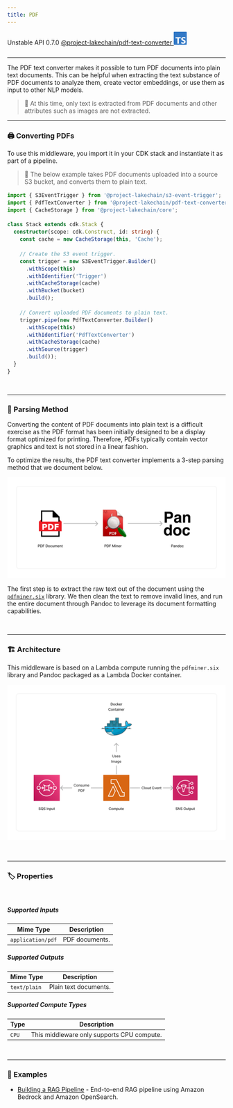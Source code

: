 ```yaml
---
title: PDF
---
```


<span title="Label: Pro" data-view-component="true" class="Label Label--api text-uppercase">
  Unstable API
</span>
<span title="Label: Pro" data-view-component="true" class="Label Label--version text-uppercase">
  0.7.0
</span>
<span title="Label: Pro" data-view-component="true" class="Label Label--package">
  <a target="_blank" href="https://www.npmjs.com/package/@project-lakechain/pdf-text-converter">
    @project-lakechain/pdf-text-converter
  </a>
</span>
<span class="language-icon">
  <svg role="img" viewBox="0 0 24 24" width="30" xmlns="http://www.w3.org/2000/svg" style="fill: #3178C6;"><title>TypeScript</title><path d="M1.125 0C.502 0 0 .502 0 1.125v21.75C0 23.498.502 24 1.125 24h21.75c.623 0 1.125-.502 1.125-1.125V1.125C24 .502 23.498 0 22.875 0zm17.363 9.75c.612 0 1.154.037 1.627.111a6.38 6.38 0 0 1 1.306.34v2.458a3.95 3.95 0 0 0-.643-.361 5.093 5.093 0 0 0-.717-.26 5.453 5.453 0 0 0-1.426-.2c-.3 0-.573.028-.819.086a2.1 2.1 0 0 0-.623.242c-.17.104-.3.229-.393.374a.888.888 0 0 0-.14.49c0 .196.053.373.156.529.104.156.252.304.443.444s.423.276.696.41c.273.135.582.274.926.416.47.197.892.407 1.266.628.374.222.695.473.963.753.268.279.472.598.614.957.142.359.214.776.214 1.253 0 .657-.125 1.21-.373 1.656a3.033 3.033 0 0 1-1.012 1.085 4.38 4.38 0 0 1-1.487.596c-.566.12-1.163.18-1.79.18a9.916 9.916 0 0 1-1.84-.164 5.544 5.544 0 0 1-1.512-.493v-2.63a5.033 5.033 0 0 0 3.237 1.2c.333 0 .624-.03.872-.09.249-.06.456-.144.623-.25.166-.108.29-.234.373-.38a1.023 1.023 0 0 0-.074-1.089 2.12 2.12 0 0 0-.537-.5 5.597 5.597 0 0 0-.807-.444 27.72 27.72 0 0 0-1.007-.436c-.918-.383-1.602-.852-2.053-1.405-.45-.553-.676-1.222-.676-2.005 0-.614.123-1.141.369-1.582.246-.441.58-.804 1.004-1.089a4.494 4.494 0 0 1 1.47-.629 7.536 7.536 0 0 1 1.77-.201zm-15.113.188h9.563v2.166H9.506v9.646H6.789v-9.646H3.375z"/></svg>
</span>
<div style="margin-top: 26px"></div>

---

The PDF text converter makes it possible to turn PDF documents into plain text documents. This can be helpful when extracting the text substance of PDF documents to analyze them, create vector embeddings, or use them as input to other NLP models.

> 💁 At this time, only text is extracted from PDF documents and other attributes such as images are not extracted.

---

### 🖨️ Converting PDFs

To use this middleware, you import it in your CDK stack and instantiate it as part of a pipeline.

> 💁 The below example takes PDF documents uploaded into a source S3 bucket, and converts them to plain text.

```typescript
import { S3EventTrigger } from '@project-lakechain/s3-event-trigger';
import { PdfTextConverter } from '@project-lakechain/pdf-text-converter';
import { CacheStorage } from '@project-lakechain/core';

class Stack extends cdk.Stack {
  constructor(scope: cdk.Construct, id: string) {
    const cache = new CacheStorage(this, 'Cache');
    
    // Create the S3 event trigger.
    const trigger = new S3EventTrigger.Builder()
      .withScope(this)
      .withIdentifier('Trigger')
      .withCacheStorage(cache)
      .withBucket(bucket)
      .build();
    
    // Convert uploaded PDF documents to plain text.
    trigger.pipe(new PdfTextConverter.Builder()
      .withScope(this)
      .withIdentifier('PdfTextConverter')
      .withCacheStorage(cache)
      .withSource(trigger)
      .build());
  }
}
```

<br>

---

### 📝 Parsing Method

Converting the content of PDF documents into plain text is a difficult exercise as the PDF format has been initially designed to be a display format optimized for printing. Therefore, PDFs typically contain vector graphics and text is not stored in a linear fashion.

To optimize the results, the PDF text converter implements a 3-step parsing method that we document below.

![PDF Parsing Method](../../../assets/pdf-parsing.png)

The first step is to extract the raw text out of the document using the [`pdfminer.six`](https://pdfminersix.readthedocs.io/en/latest/) library. We then clean the text to remove invalid lines, and run the entire document through Pandoc to leverage its document formatting capabilities.

<br>

---

### 🏗️ Architecture

This middleware is based on a Lambda compute running the `pdfminer.six` library and Pandoc packaged as a Lambda Docker container.

![PDF Text Converter Architecture](../../../assets/pdf-text-converter-architecture.png)

<br>

---

### 🏷️ Properties

<br>

##### Supported Inputs

|  Mime Type  | Description |
| ----------- | ----------- |
| `application/pdf` | PDF documents. |

##### Supported Outputs

|  Mime Type  | Description |
| ----------- | ----------- |
| `text/plain` | Plain text documents. |

##### Supported Compute Types

| Type  | Description |
| ----- | ----------- |
| `CPU` | This middleware only supports CPU compute. |

<br>

---

### 📖 Examples

- [Building a RAG Pipeline](https://github.com/awslabs/project-lakechain/tree/main/examples/end-to-end-use-cases/building-a-rag-pipeline/) - End-to-end RAG pipeline using Amazon Bedrock and Amazon OpenSearch.
